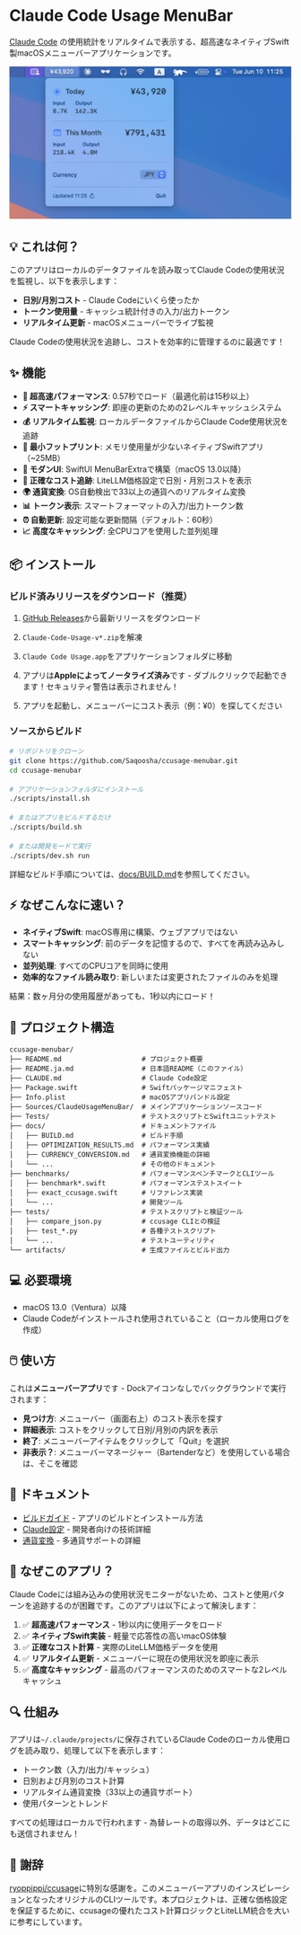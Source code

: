 # Claude Code Usage MenuBar

[Claude Code](https://claude.ai/code) の使用統計をリアルタイムで表示する、超高速なネイティブSwift製macOSメニューバーアプリケーションです。

![Claude Code Usage MenuBar スクリーンショット](docs/screenshot.png)

## 💡 これは何？

このアプリはローカルのデータファイルを読み取ってClaude Codeの使用状況を監視し、以下を表示します：
- **日別/月別コスト** - Claude Codeにいくら使ったか
- **トークン使用量** - キャッシュ統計付きの入力/出力トークン
- **リアルタイム更新** - macOSメニューバーでライブ監視

Claude Codeの使用状況を追跡し、コストを効率的に管理するのに最適です！

## ✨ 機能

- **🚀 超高速パフォーマンス**: 0.57秒でロード（最適化前は15秒以上）
- **⚡ スマートキャッシング**: 即座の更新のための2レベルキャッシュシステム
- **💰 リアルタイム監視**: ローカルデータファイルからClaude Code使用状況を追跡
- **🎯 最小フットプリント**: メモリ使用量が少ないネイティブSwiftアプリ（~25MB）
- **🔄 モダンUI**: SwiftUI MenuBarExtraで構築（macOS 13.0以降）
- **💸 正確なコスト追跡**: LiteLLM価格設定で日別・月別コストを表示
- **🌍 通貨変換**: OS自動検出で33以上の通貨へのリアルタイム変換
- **📊 トークン表示**: スマートフォーマットの入力/出力トークン数
- **⏰ 自動更新**: 設定可能な更新間隔（デフォルト：60秒）
- **📈 高度なキャッシング**: 全CPUコアを使用した並列処理

## 📦 インストール

### ビルド済みリリースをダウンロード（推奨）

1. [GitHub Releases](https://github.com/Saqoosha/ccusage-menubar/releases)から最新リリースをダウンロード
2. `Claude-Code-Usage-v*.zip`を解凍
3. `Claude Code Usage.app`をアプリケーションフォルダに移動
4. アプリは**Appleによってノータライズ済み**です - ダブルクリックで起動できます！セキュリティ警告は表示されません！

5. アプリを起動し、メニューバーにコスト表示（例：¥0）を探してください

### ソースからビルド

```bash
# リポジトリをクローン
git clone https://github.com/Saqoosha/ccusage-menubar.git
cd ccusage-menubar

# アプリケーションフォルダにインストール
./scripts/install.sh

# またはアプリをビルドするだけ
./scripts/build.sh

# または開発モードで実行
./scripts/dev.sh run
```

詳細なビルド手順については、[docs/BUILD.md](docs/BUILD.md)を参照してください。

## ⚡ なぜこんなに速い？

- **ネイティブSwift**: macOS専用に構築、ウェブアプリではない
- **スマートキャッシング**: 前のデータを記憶するので、すべてを再読み込みしない
- **並列処理**: すべてのCPUコアを同時に使用
- **効率的なファイル読み取り**: 新しいまたは変更されたファイルのみを処理

結果：数ヶ月分の使用履歴があっても、1秒以内にロード！

## 📁 プロジェクト構造

```
ccusage-menubar/
├── README.md                    # プロジェクト概要
├── README.ja.md                 # 日本語README（このファイル）
├── CLAUDE.md                    # Claude Code設定
├── Package.swift                # Swiftパッケージマニフェスト
├── Info.plist                   # macOSアプリバンドル設定
├── Sources/ClaudeUsageMenuBar/  # メインアプリケーションソースコード
├── Tests/                       # テストスクリプトとSwiftユニットテスト
├── docs/                        # ドキュメントファイル
│   ├── BUILD.md                 # ビルド手順
│   ├── OPTIMIZATION_RESULTS.md  # パフォーマンス実績
│   ├── CURRENCY_CONVERSION.md   # 通貨変換機能の詳細
│   └── ...                      # その他のドキュメント
├── benchmarks/                  # パフォーマンスベンチマークとCLIツール
│   ├── benchmark*.swift         # パフォーマンステストスイート
│   ├── exact_ccusage.swift      # リファレンス実装
│   └── ...                      # 開発ツール
├── tests/                       # テストスクリプトと検証ツール
│   ├── compare_json.py          # ccusage CLIとの検証
│   ├── test_*.py                # 各種テストスクリプト
│   └── ...                      # テストユーティリティ
└── artifacts/                   # 生成ファイルとビルド出力
```

## 💻 必要環境

- macOS 13.0（Ventura）以降
- Claude Codeがインストールされ使用されていること（ローカル使用ログを作成）

## 🖱️ 使い方

これは**メニューバーアプリ**です - Dockアイコンなしでバックグラウンドで実行されます：

- **見つけ方**: メニューバー（画面右上）のコスト表示を探す
- **詳細表示**: コストをクリックして日別/月別の内訳を表示
- **終了**: メニューバーアイテムをクリックして「Quit」を選択
- **非表示？**: メニューバーマネージャー（Bartenderなど）を使用している場合は、そこを確認

## 📖 ドキュメント

- [ビルドガイド](docs/BUILD.md) - アプリのビルドとインストール方法
- [Claude設定](CLAUDE.md) - 開発者向けの技術詳細
- [通貨変換](docs/CURRENCY_CONVERSION.md) - 多通貨サポートの詳細

## 🎯 なぜこのアプリ？

Claude Codeには組み込みの使用状況モニターがないため、コストと使用パターンを追跡するのが困難です。このアプリは以下によって解決します：

1. ✅ **超高速パフォーマンス** - 1秒以内に使用データをロード
2. ✅ **ネイティブSwift実装** - 軽量で応答性の高いmacOS体験
3. ✅ **正確なコスト計算** - 実際のLiteLLM価格データを使用
4. ✅ **リアルタイム更新** - メニューバーに現在の使用状況を即座に表示
5. ✅ **高度なキャッシング** - 最高のパフォーマンスのためのスマートな2レベルキャッシュ

## 🔍 仕組み

アプリは`~/.claude/projects/`に保存されているClaude Codeのローカル使用ログを読み取り、処理して以下を表示します：
- トークン数（入力/出力/キャッシュ）
- 日別および月別のコスト計算
- リアルタイム通貨変換（33以上の通貨サポート）
- 使用パターンとトレンド

すべての処理はローカルで行われます - 為替レートの取得以外、データはどこにも送信されません！

## 🙏 謝辞

[ryoppippi/ccusage](https://github.com/ryoppippi/ccusage)に特別な感謝を。このメニューバーアプリのインスピレーションとなったオリジナルのCLIツールです。本プロジェクトは、正確な価格設定を保証するために、ccusageの優れたコスト計算ロジックとLiteLLM統合を大いに参考にしています。